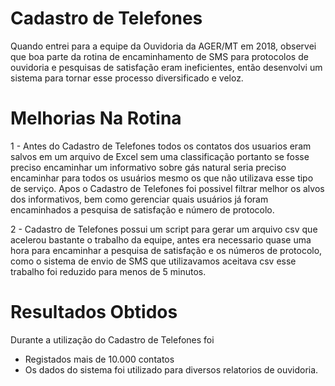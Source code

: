 ﻿# Cadastro de Telefones

Quando entrei para a equipe da Ouvidoria da AGER/MT em 2018, observei que boa parte da rotina de encaminhamento de SMS para protocolos de ouvidoria e pesquisas de satisfação eram ineficientes, então desenvolvi um sistema para tornar esse processo diversificado e veloz. 



# Melhorias Na Rotina

1 - Antes do Cadastro de Telefones todos os contatos dos usuarios eram salvos em um arquivo de Excel sem uma classificação portanto se fosse preciso encaminhar um informativo sobre gás natural seria preciso encaminhar para todos os usuários mesmo os que não utilizava esse tipo de serviço. Apos o Cadastro de Telefones foi possivel filtrar melhor os alvos dos informativos, bem como gerenciar quais usuários já foram encaminhados a pesquisa de satisfação e número de protocolo.

2 - Cadastro de Telefones possui um script para gerar um arquivo csv que acelerou bastante o trabalho da equipe, antes era necessario quase uma hora para encaminhar a pesquisa de satisfação e os números de protocolo, como o sistema de envio de SMS que utilizavamos aceitava csv esse trabalho foi reduzido para menos de 5 minutos.

# Resultados Obtidos 

Durante a utilização do Cadastro de Telefones foi
  * Registados mais de 10.000 contatos
  * Os dados do sistema foi utilizado para diversos relatorios de ouvidoria.
